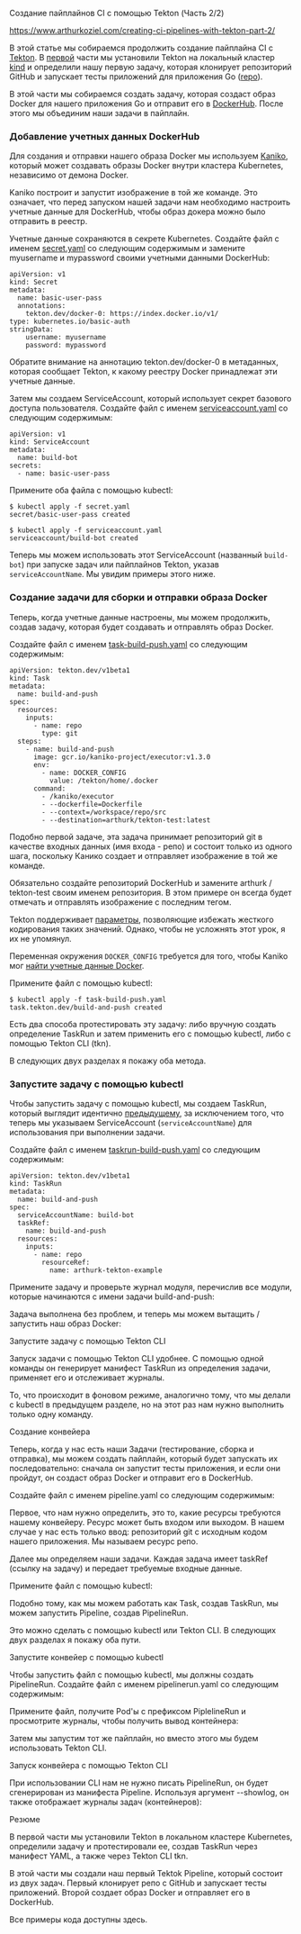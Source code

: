 Создание пайплайнов CI с помощью Tekton (Часть 2/2)

https://www.arthurkoziel.com/creating-ci-pipelines-with-tekton-part-2/

В этой статье мы собираемся продолжить создание пайплайна CI с [Tekton](https://tekton.dev/). В [первой](https://www.arthurkoziel.com/creating-ci-pipelines-with-tekton-part-1/) части мы установили Tekton на локальный кластер [kind](https://kind.sigs.k8s.io/) и определили нашу первую задачу, которая клонирует репозиторий GitHub и запускает тесты приложений для приложения Go ([repo](https://github.com/arthurk/tekton-example)).

В этой части мы собираемся создать задачу, которая создаст образ Docker для нашего приложения Go и отправит его в [DockerHub](https://hub.docker.com/). После этого мы объединим наши задачи в пайплайн.



### Добавление учетных данных DockerHub

Для создания и отправки нашего образа Docker мы используем [Kaniko](https://github.com/GoogleContainerTools/kaniko), который может создавать образы Docker внутри кластера Kubernetes, независимо от демона Docker.

Kaniko построит и запустит изображение в той же команде. Это означает, что перед запуском нашей задачи нам необходимо настроить учетные данные для DockerHub, чтобы образ докера можно было отправить в реестр.

Учетные данные сохраняются в секрете Kubernetes. Создайте файл с именем [secret.yaml](https://github.com/arthurk/tekton-example/blob/master/04-secret.yaml) со следующим содержимым и замените myusername и mypassword своими учетными данными DockerHub:

```
apiVersion: v1
kind: Secret
metadata:
  name: basic-user-pass
  annotations:
    tekton.dev/docker-0: https://index.docker.io/v1/
type: kubernetes.io/basic-auth
stringData:
    username: myusername
    password: mypassword
```



Обратите внимание на аннотацию tekton.dev/docker-0 в метаданных, которая сообщает Tekton, к какому реестру Docker принадлежат эти учетные данные.

Затем мы создаем ServiceAccount, который использует секрет базового доступа пользователя. Создайте файл с именем [serviceaccount.yaml](https://github.com/arthurk/tekton-example/blob/master/05-serviceaccount.yaml) со следующим содержимым:

```
apiVersion: v1
kind: ServiceAccount
metadata:
  name: build-bot
secrets:
  - name: basic-user-pass
```

Примените оба файла с помощью kubectl:

```
$ kubectl apply -f secret.yaml
secret/basic-user-pass created

$ kubectl apply -f serviceaccount.yaml
serviceaccount/build-bot created
```



Теперь мы можем использовать этот ServiceAccount (названный `build-bot`) при запуске задач или пайплайнов Tekton, указав `serviceAccountName`. Мы увидим примеры этого ниже.



### Создание задачи для сборки и отправки образа Docker

Теперь, когда учетные данные настроены, мы можем продолжить, создав задачу, которая будет создавать и отправлять образ Docker.

Создайте файл с именем [task-build-push.yaml](https://github.com/arthurk/tekton-example/blob/master/06-task-build-push.yaml) со следующим содержимым:

```
apiVersion: tekton.dev/v1beta1
kind: Task
metadata:
  name: build-and-push
spec:
  resources:
    inputs:
      - name: repo
        type: git
  steps:
    - name: build-and-push
      image: gcr.io/kaniko-project/executor:v1.3.0
      env:
        - name: DOCKER_CONFIG
          value: /tekton/home/.docker
      command:
        - /kaniko/executor
        - --dockerfile=Dockerfile
        - --context=/workspace/repo/src
        - --destination=arthurk/tekton-test:latest
```



Подобно первой задаче, эта задача принимает репозиторий git в качестве входных данных (имя входа - репо) и состоит только из одного шага, поскольку Канико создает и отправляет изображение в той же команде.

Обязательно создайте репозиторий DockerHub и замените arthurk / tekton-test своим именем репозитория. В этом примере он всегда будет отмечать и отправлять изображение с последним тегом.

Tekton поддерживает [параметры](https://github.com/tektoncd/pipeline/blob/master/docs/pipelines.md#specifying-parameters), позволяющие избежать жесткого кодирования таких значений. Однако, чтобы не усложнять этот урок, я их не упомянул.

Переменная окружения `DOCKER_CONFIG` требуется для того, чтобы Kaniko мог [найти учетные данные Docker](https://github.com/tektoncd/pipeline/pull/706).

Примените файл с помощью kubectl:

```
$ kubectl apply -f task-build-push.yaml
task.tekton.dev/build-and-push created
```

Есть два способа протестировать эту задачу: либо вручную создать определение TaskRun и затем применить его с помощью kubectl, либо с помощью Tekton CLI (tkn).

В следующих двух разделах я покажу оба метода.



### Запустите задачу с помощью kubectl

Чтобы запустить задачу с помощью kubectl, мы создаем TaskRun, который выглядит идентично [предыдущему](https://github.com/arthurk/tekton-example/blob/master/03-taskrun.yaml), за исключением того, что теперь мы указываем ServiceAccount (`serviceAccountName`) для использования при выполнении задачи.

Создайте файл с именем [taskrun-build-push.yaml](https://github.com/arthurk/tekton-example/blob/master/07-taskrun-build-push.yaml) со следующим содержимым:

```
apiVersion: tekton.dev/v1beta1
kind: TaskRun
metadata:
  name: build-and-push
spec:
  serviceAccountName: build-bot
  taskRef:
    name: build-and-push
  resources:
    inputs:
      - name: repo
        resourceRef:
          name: arthurk-tekton-example
```



Примените задачу и проверьте журнал модуля, перечислив все модули, которые начинаются с имени задачи build-and-push:



Задача выполнена без проблем, и теперь мы можем вытащить / запустить наш образ Docker:



Запустите задачу с помощью Tekton CLI

Запуск задачи с помощью Tekton CLI удобнее. С помощью одной команды он генерирует манифест TaskRun из определения задачи, применяет его и отслеживает журналы.



То, что происходит в фоновом режиме, аналогично тому, что мы делали с kubectl в предыдущем разделе, но на этот раз нам нужно выполнить только одну команду.



Создание конвейера

Теперь, когда у нас есть наши Задачи (тестирование, сборка и отправка), мы можем создать пайплайн, который будет запускать их последовательно: сначала он запустит тесты приложения, и если они пройдут, он создаст образ Docker и отправит его в DockerHub.

Создайте файл с именем pipeline.yaml со следующим содержимым:



Первое, что нам нужно определить, это то, какие ресурсы требуются нашему конвейеру. Ресурс может быть входом или выходом. В нашем случае у нас есть только ввод: репозиторий git с исходным кодом нашего приложения. Мы называем ресурс репо.

Далее мы определяем наши задачи. Каждая задача имеет taskRef (ссылку на задачу) и передает требуемые входные данные.

Примените файл с помощью kubectl:



Подобно тому, как мы можем работать как Task, создав TaskRun, мы можем запустить Pipeline, создав PipelineRun.

Это можно сделать с помощью kubectl или Tekton CLI. В следующих двух разделах я покажу оба пути.



Запустите конвейер с помощью kubectl

Чтобы запустить файл с помощью kubectl, мы должны создать PipelineRun. Создайте файл с именем pipelinerun.yaml со следующим содержимым:



Примените файл, получите Pod'ы с префиксом PiplelineRun и просмотрите журналы, чтобы получить вывод контейнера:



Затем мы запустим тот же пайплайн, но вместо этого мы будем использовать Tekton CLI.



Запуск конвейера с помощью Tekton CLI

При использовании CLI нам не нужно писать PipelineRun, он будет сгенерирован из манифеста Pipeline. Используя аргумент --showlog, он также отображает журналы задач (контейнеров):



Резюме

В первой части мы установили Tekton в локальном кластере Kubernetes, определили задачу и протестировали ее, создав TaskRun через манифест YAML, а также через Tekton CLI tkn.

В этой части мы создали наш первый Tektok Pipeline, который состоит из двух задач. Первый клонирует репо с GitHub и запускает тесты приложений. Второй создает образ Docker и отправляет его в DockerHub.

Все примеры кода доступны здесь.

